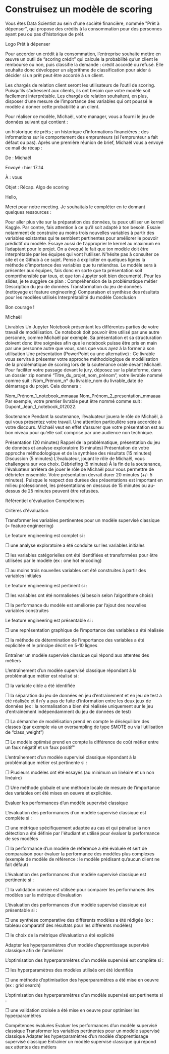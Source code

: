 # Construisez un modèle de scoring

Vous êtes Data Scientist au sein d'une société financière, nommée "Prêt à dépenser",  qui propose des crédits à la consommation pour des personnes ayant peu ou pas d'historique de prêt.

Logo Prêt à dépenser
 

Pour accorder un crédit à la consommation, l’entreprise souhaite mettre en œuvre un outil de “scoring crédit” qui calcule la probabilité qu’un client le rembourse ou non, puis classifie la demande : crédit accordé ou refusé. Elle souhaite donc développer un algorithme de classification pour aider à décider si un prêt peut être accordé à un client.

Les chargés de relation client seront les utilisateurs de l’outil de scoring. Puisqu’ils s’adressent aux clients, ils ont besoin que votre modèle soit facilement interprétable. Les chargés de relation souhaitent, en plus, disposer d’une mesure de l’importance des variables qui ont poussé le modèle à donner cette probabilité à un client.

Pour réaliser ce modèle, Michaël, votre manager, vous a fourni le jeu de données suivant qui contient :

un historique de prêts ;
un historique d’informations financières ;
des informations sur le comportement des emprunteurs (si l’emprunteur a fait défaut ou pas).
Après une première réunion de brief, Michaël vous a envoyé ce mail de récap :

 

De : Michaël

Envoyé : hier 17:14

À : vous 

Objet : Récap. Algo de scoring

Hello,

Merci pour notre meeting. Je souhaitais le compléter en te donnant quelques ressources :

Pour aller plus vite sur la préparation des données, tu peux utiliser un kernel Kaggle. Par contre, fais attention à ce qu’il soit adapté à ton besoin. Essaie notamment de construire au moins trois nouvelles variables à partir des variables existantes qui te semblent pertinentes pour améliorer le pouvoir prédictif du modèle. Essaye aussi de t’approprier le kernel au maximum en l’adaptant pour le projet.
On a évoqué le fait que ton modèle doit être interprétable par les équipes qui vont l’utiliser. N’hésite pas à consulter ce site et ce Github à ce sujet. Pense à expliciter en quelques lignes la méthode d’importance des variables que tu retiendras.
Le modèle sera à présenter aux équipes, fais donc en sorte que ta présentation soit compréhensible par tous, et que ton Jupyter soit bien documenté. Pour les slides, je te suggère ce plan :
Compréhension de la problématique métier
Description du jeu de données
Transformation du jeu de données (nettoyage et feature engineering)
Comparaison et synthèse des résultats pour les modèles utilisés
Interprétabilité du modèle
Conclusion
 

Bon courage !

Michaël

  

Livrables 
Un Jupyter Notebook présentant les différentes parties de votre travail de modélisation.
Ce notebook doit pouvoir être utilisé par une autre personne, comme Michaël par exemple.  Sa présentation et sa structuration doivent donc être soignées afin que le notebook puisse être pris en main par une personne autre que vous, sans que vous ayez à la former à son utilisation
Une présentation (PowerPoint ou une alternative) :
Ce livrable vous servira à présenter votre approche méthodologique de modélisation de la problématique de scoring lors de la soutenance orale devant Michaël.
Pour faciliter votre passage devant le jury, déposez sur la plateforme, dans un dossier zip nommé “Titre_du_projet_nom_prénom”, votre livrable nommé comme suit : Nom_Prénom_n° du livrable_nom du livrable_date de démarrage du projet. Cela donnera : 

Nom_Prénom_1_notebook_mmaaaa
Nom_Prénom_2_presentation_mmaaaa
Par exemple, votre premier livrable peut être nommé comme suit : Dupont_Jean_1_notebook_012022.

Soutenance
Pendant la soutenance, l’évaluateur jouera le rôle de Michaël, à qui vous présentez votre travail. Une attention particulière sera accordée à votre discours. Michaël veut en effet s’assurer que votre présentation est au bon niveau pour qu’elle soit comprise par une audience non technique. 

Présentation (20 minutes) 
Rappel de la problématique, présentation du jeu de données et analyse exploratoire (5 minutes)
Présentation de votre approche méthodologique et de la synthèse des résultats (15 minutes) 
Discussion (5 minutes)
L’évaluateur, jouant le rôle de Michaël, vous challengera sur vos choix.
Débriefing (5 minutes)
À la fin de la soutenance, l'évaluateur arrêtera de jouer le rôle de Michaël pour vous permettre de débriefer ensemble.
Votre présentation devrait durer 20 minutes (+/- 5 minutes).  Puisque le respect des durées des présentations est important en milieu professionnel, les présentations en dessous de 15 minutes ou au-dessus de 25 minutes peuvent être refusées. 

Référentiel d'évaluation
Compétences

Critères d'évaluation

Transformer les variables pertinentes pour un modèle supervisé classique (= feature engineering)

Le feature engineering est complet si :

❒ une analyse exploratoire a été conduite sur les variables initiales 

❒ les variables catégorielles ont été identifiées et transformées pour être utilisées par le modèle (ex : one hot encoding)

❒ au moins trois nouvelles variables ont été construites à partir des variables initiales


Le feature engineering est pertinent si :

❒ les variables ont été normalisées (si besoin selon l’algorithme choisi)

❒ la performance du modèle est améliorée par l’ajout des nouvelles variables construites


Le feature engineering est présentable si :

❒ une représentation graphique de l’importance des variables a été réalisée

❒ la méthode de détermination de l’importance des variables a été explicitée et le principe décrit en 5-10 lignes

Entraîner un modèle supervisé classique qui répond aux attentes des métiers

L’entraînement d’un modèle supervisé classique répondant à la problématique métier est réalisé si :

❒ la variable cible a été identifiée

❒  la séparation du jeu de données en jeu d’entraînement et en jeu de test a été réalisée et il n’y a pas de fuite d’information entre les deux jeux de données (ex : la normalisation a bien été réalisée uniquement sur le jeu d’entraînement indépendamment du jeu de données de test)

❒ La démarche de modélisation prend en compte le déséquilibre des classes (par exemple via un oversampling de type SMOTE ou via l’utilisation de “class_weight”)

❒ Le modèle optimisé prend en compte la différence de coût métier entre un faux négatif et un faux positif"


L’entraînement d’un modèle supervisé classique répondant à la problématique métier est pertinente si :

❒ Plusieurs modèles ont été essayés (au minimum un linéaire et un non linéaire)

❒ Une méthode globale et une méthode locale de mesure de l’importance des variables ont été mises en oeuvre et explicitée.

Evaluer les performances d’un modèle supervisé classique

L’évaluation des performances d’un modèle supervisé classique est complète si :

❒ une métrique spécifiquement adaptée au cas et qui pénalise la non détection a été définie par l'étudiant et utilisé pour évaluer la performance de ses modèles

❒ la performance d’un modèle de référence a été évaluée et sert de comparaison pour évaluer la performance des modèles plus complexes (exemple de modèle de référence : le modèle prédisant qu’aucun client ne fait défaut)


L’évaluation des performances d’un modèle supervisé classique est pertinente si :

❒ la validation croisée est utilisée pour comparer les performances des modèles sur la métrique d’évaluation


L’évaluation des performances d’un modèle supervisé classique est présentable si :

❒ une synthèse comparative des différents modèles a été rédigée (ex : tableau comparatif des résultats pour les différents modèles)

❒ le choix de la métrique d’évaluation a été explicité 

Adapter les hyperparamètres d’un modèle d’apprentissage supervisé classique afin de l’améliorer

L’optimisation des hyperparamètres d’un modèle supervisé est complète si :

❒ les hyperparamètres des modèles utilisés ont été identifiés

❒ une méthode d’optimisation des hyperparamètres a été mise en oeuvre (ex : grid search) 


L’optimisation des hyperparamètres d’un modèle supervisé est pertinente si :

❒ une validation croisée a été mise en oeuvre pour optimiser les hyperparamètres

Compétences évaluées
Evaluer les performances d’un modèle supervisé classique
Transformer les variables pertinentes pour un modèle supervisé classique
Adapter les hyperparamètres d’un modèle d’apprentissage supervisé classique
Entraîner un modèle supervisé classique qui répond aux attentes des métiers
